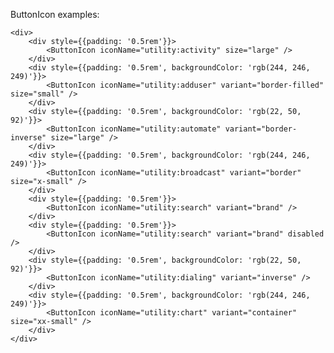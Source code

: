 ButtonIcon examples:

    <div>
        <div style={{padding: '0.5rem'}}>
            <ButtonIcon iconName="utility:activity" size="large" />
        </div>
        <div style={{padding: '0.5rem', backgroundColor: 'rgb(244, 246, 249)'}}>
            <ButtonIcon iconName="utility:adduser" variant="border-filled" size="small" />
        </div>
        <div style={{padding: '0.5rem', backgroundColor: 'rgb(22, 50, 92)'}}>
            <ButtonIcon iconName="utility:automate" variant="border-inverse" size="large" />
        </div>
        <div style={{padding: '0.5rem', backgroundColor: 'rgb(244, 246, 249)'}}>
            <ButtonIcon iconName="utility:broadcast" variant="border" size="x-small" />
        </div>
        <div style={{padding: '0.5rem'}}>
            <ButtonIcon iconName="utility:search" variant="brand" />
        </div>
        <div style={{padding: '0.5rem'}}>
            <ButtonIcon iconName="utility:search" variant="brand" disabled />
        </div>
        <div style={{padding: '0.5rem', backgroundColor: 'rgb(22, 50, 92)'}}>
            <ButtonIcon iconName="utility:dialing" variant="inverse" />
        </div>
        <div style={{padding: '0.5rem', backgroundColor: 'rgb(244, 246, 249)'}}>
            <ButtonIcon iconName="utility:chart" variant="container" size="xx-small" />
        </div>
    </div>
